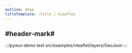 ```yaml
---
outline: deep
titleTemplate: :title | VLeaflet
---
```


## #header-mark#
:::ipywui-demo test
src/examples/vleaflet/layers/GeoJson
::: 
